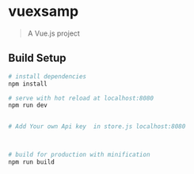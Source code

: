 # vuexsamp



> A Vue.js project




## Build Setup

``` bash
# install dependencies
npm install

# serve with hot reload at localhost:8080
npm run dev


# Add Your own Api key  in store.js localhost:8080



# build for production with minification
npm run build
```
